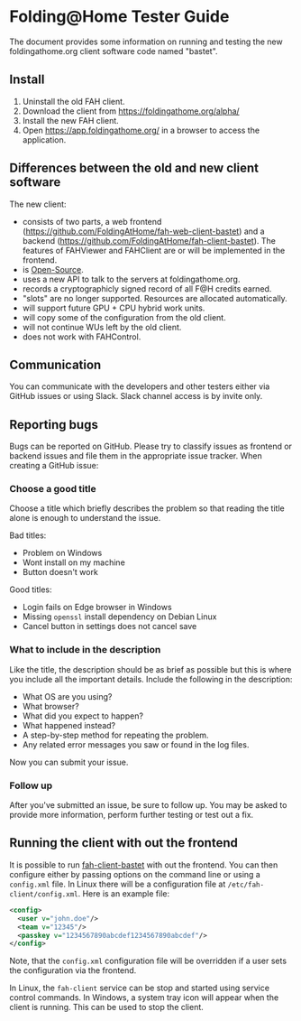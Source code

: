 Folding@Home Tester Guide
=========================

The document provides some information on running and testing the new
foldingathome.org client software code named "bastet".

## Install

 1. Uninstall the old FAH client.
 2. Download the client from https://foldingathome.org/alpha/
 3. Install the new FAH client.
 4. Open https://app.foldingathome.org/ in a browser to access the application.


## Differences between the old and new client software

The new client:

  * consists of two parts, a web frontend
    (https://github.com/FoldingAtHome/fah-web-client-bastet) and a backend
    (https://github.com/FoldingAtHome/fah-client-bastet).  The features
    of FAHViewer and FAHClient are or will be implemented in the frontend.
  * is [Open-Source](https://opensource.org/osd).
  * uses a new API to talk to the servers at foldingathome.org.
  * records a cryptographicly signed record of all F@H credits earned.
  * "slots" are no longer supported.  Resources are allocated automatically.
  * will support future GPU + CPU hybrid work units.
  * will copy some of the configuration from the old client.
  * will not continue WUs left by the old client.
  * does not work with FAHControl.

## Communication

You can communicate with the developers and other testers either via GitHub
issues or using Slack.  Slack channel access is by invite only.

## Reporting bugs

Bugs can be reported on GitHub.  Please try to classify issues as frontend or
backend issues and file them in the appropriate issue tracker.  When creating
a GitHub issue:

### Choose a good title

Choose a title which briefly describes the problem so that reading the
title alone is enough to understand the issue.

Bad titles:

  * Problem on Windows
  * Wont install on my machine
  * Button doesn't work

Good titles:

  * Login fails on Edge browser in Windows
  * Missing ``openssl`` install dependency on Debian Linux
  * Cancel button in settings does not cancel save

### What to include in the description

Like the title, the description should be as brief as possible but this is where
you include all the important details.  Include the following in the
description:

  * What OS are you using?
  * What browser?
  * What did you expect to happen?
  * What happened instead?
  * A step-by-step method for repeating the problem.
  * Any related error messages you saw or found in the log files.

Now you can submit your issue.

### Follow up

After you've submitted an issue, be sure to follow up.  You may be asked to
provide more information, perform further testing or test out a fix.

## Running the client with out the frontend

It is possible to run
[fah-client-bastet](https://github.com/FoldingAtHome/fah-client-bastet) with out
the frontend.  You can then configure either by passing options on the
command line or using a ``config.xml`` file.  In Linux there will be a
configuration file at ``/etc/fah-client/config.xml``.  Here is an example file:

```xml
<config>
  <user v="john.doe"/>
  <team v="12345"/>
  <passkey v="1234567890abcdef1234567890abcdef"/>
</config>
```

Note, that the ``config.xml`` configuration file will be overridden if a user
sets the configuration via the frontend.

In Linux, the ``fah-client`` service can be stop and started using service
control commands.  In Windows, a system tray icon will appear when the client
is running.  This can be used to stop the client.

